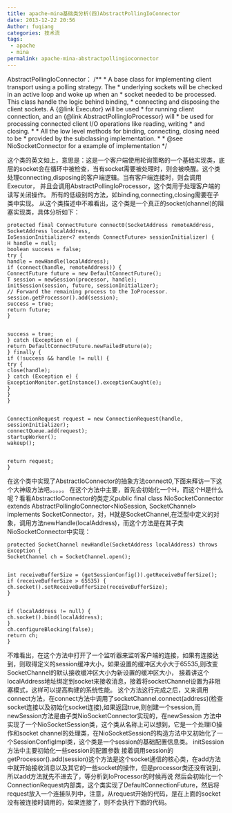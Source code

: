 ```yaml
---
title: apache-mina基础类分析(四)AbstractPollingIoConnector
date: 2013-12-22 20:56
Author: fuqiang
categories: 技术流
tags:
 - apache
 - mina
permalink: apache-mina-abstractpollingioconnector
---
```


<div style="display: none;">
[aire jordan](http://www.primaveraresidences.com/jordan-pas-cher/)

</div>
</p>
    AbstractPollingIoConnector：
    /**
    * A base class for implementing client transport using a polling strategy. The
    * underlying sockets will be checked in an active loop and woke up when an
    * socket needed to be processed. This class handle the logic behind binding,
    * connecting and disposing the client sockets. A {@link Executor} will be used
    * for running client connection, and an {@link AbstractPollingIoProcessor} will
    * be used for processing connected client I/O operations like reading, writing
    * and closing.
    *
    * All the low level methods for binding, connecting, closing need to be
    * provided by the subclassing implementation.
    *
    * @see NioSocketConnector for a example of implementation
    */

这个类的英文如上，意思是：这是一个客户端使用轮询策略的一个基础实现类，底层的socket会在循环中被检查，当有socket需要被处理时，则会被唤醒。这个类处理connecting,disposing的客户端逻辑。当有客户端连接时，则会调用Executor，
并且会调用AbstractPollingIoProcessor，这个类用于处理客户端的读写关闭操作。
所有的低级别的方法，如binding,connecting,closing需要在子类中实现。
从这个类描述中不难看出，这个类是一个真正的socket(channel)的阻塞实现类，具体分析如下：

    protected final ConnectFuture connect0(SocketAddress remoteAddress, SocketAddress localAddress,
    IoSessionInitializer<? extends ConnectFuture> sessionInitializer) {
    H handle = null;
    boolean success = false;
    try {
    handle = newHandle(localAddress);
    if (connect(handle, remoteAddress)) {
    ConnectFuture future = new DefaultConnectFuture();
    T session = newSession(processor, handle);
    initSession(session, future, sessionInitializer);
    // Forward the remaining process to the IoProcessor.
    session.getProcessor().add(session);
    success = true;
    return future;
    }


    success = true;
    } catch (Exception e) {
    return DefaultConnectFuture.newFailedFuture(e);
    } finally {
    if (!success && handle != null) {
    try {
    close(handle);
    } catch (Exception e) {
    ExceptionMonitor.getInstance().exceptionCaught(e);
    }
    }
    }


    ConnectionRequest request = new ConnectionRequest(handle, sessionInitializer);
    connectQueue.add(request);
    startupWorker();
    wakeup();


    return request;
    }

在这个类中实现了AbstractIoConnector的抽象方法connect0,下面来拜访一下这个大神级方法吧。。。。。
在这个方法中主要，首先会初始化一个H，而这个H是什么呢？看看AbstractIoConnector的类定义public
final class NioSocketConnector extends
AbstractPollingIoConnector<NioSession, SocketChannel\> implements
SocketConnector，对，H就是SocketChannel,在泛型中定义的对象，调用方法newHandle(localAddress)，而这个方法是在其子类NioSocketConnector中实现：

    protected SocketChannel newHandle(SocketAddress localAddress) throws Exception {
    SocketChannel ch = SocketChannel.open();


    int receiveBufferSize = (getSessionConfig()).getReceiveBufferSize();
    if (receiveBufferSize > 65535) {
    ch.socket().setReceiveBufferSize(receiveBufferSize);
    }


    if (localAddress != null) {
    ch.socket().bind(localAddress);
    }
    ch.configureBlocking(false);
    return ch;
    }

不难看出，在这个方法中打开了一个监听器来监听客户端的连接，如果有连接达到，则取得定义的session缓冲大小，如果设置的缓冲区大小大于65535,则改变SocketChannel的默认接收缓冲区大小为新设置的缓冲区大小，
接着讲这个localAddress地址绑定到socket来接收消息，接着将socketChannel设置为非阻塞模式，这样可以提高构建的系统性能。
这个方法这行完成之后，又来调用connect方法，在connect方法中调用了socketChannel.connect(address)(检查socket连接以及初始化socket连接),如果返回true,则创建一个session,而newSession方法是由子类NioSocketConnector实现的，在newSession
方法中实现了一个NioSocketSession类，这个类从名称上可以想到，它是一个处理IO操作和socket
channel的处理类，在NioSocketSession的构造方法中又初始化了一个SessionConfigImpl类，这个类是一个session的基础配置信息类。
initSession方法中主要初始化一些session的配置参数
接着调用session的getProcessor().add(session)这个方法是这个socket通信的核心类，在add方法中就开始接收消息以及其它的一些socket的操作，但是processor类还没有说到，所以add方法就先不进去了，等分析到IoProcessor的时候再说
然后会初始化一个ConnectionRequest内部类，这个类实现了DefaultConnectionFuture，然后将request放入一个连接队列中，注意，从request开始的代码，是在上面的socket没有被连接时调用的，如果连接了，则不会执行下面的代码。
